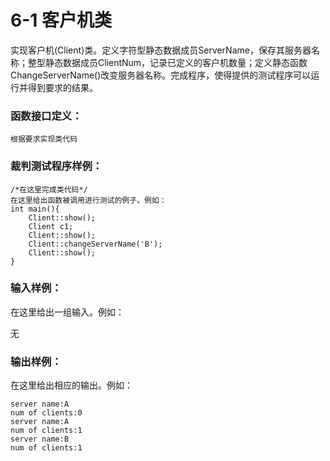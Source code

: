 # 6-1 客户机类
实现客户机(Client)类。定义字符型静态数据成员ServerName，保存其服务器名称；整型静态数据成员ClientNum，记录已定义的客户机数量；定义静态函数ChangeServerName()改变服务器名称。完成程序，使得提供的测试程序可以运行并得到要求的结果。

### 函数接口定义：

    
    
    根据要求实现类代码
    

### 裁判测试程序样例：

    
    
    /*在这里完成类代码*/
    在这里给出函数被调用进行测试的例子。例如：
    int main(){
    	Client::show();
    	Client c1;
    	Client::show();
    	Client::changeServerName('B');
    	Client::show();
    }
    

### 输入样例：

在这里给出一组输入。例如：

无

### 输出样例：

在这里给出相应的输出。例如：

    
    
    server name:A
    num of clients:0
    server name:A
    num of clients:1
    server name:B
    num of clients:1
    
    

